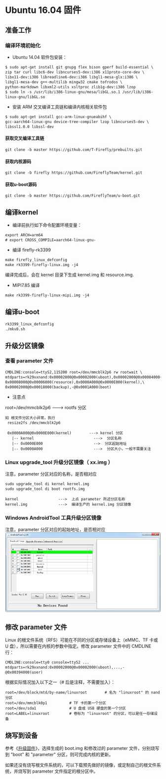 # Ubuntu 16.04 固件
## 准备工作
### 编译环境初始化

* Ubuntu 14.04 软件包安装：
```
$ sudo apt-get install git gnupg flex bison gperf build-essential \
zip tar curl libc6-dev libncurses5-dev:i386 x11proto-core-dev \
libx11-dev:i386 libreadline6-dev:i386 libgl1-mesa-glx:i386 \
libgl1-mesa-dev g++-multilib mingw32 cmake tofrodos \
python-markdown libxml2-utils xsltproc zlib1g-dev:i386 lzop
$ sudo ln -s /usr/lib/i386-linux-gnu/mesa/libGL.so.1 /usr/lib/i386-linux-gnu/libGL.so
```
* 安装 ARM 交叉编译工具链和编译内核相关软件包
```
$ sudo apt-get install gcc-arm-linux-gnueabihf \
gcc-aarch64-linux-gnu device-tree-compiler lzop libncurses5-dev \
libssl1.0.0 libssl-dev
```
#### 获取交叉编译工具链
```
git clone -b master https://github.com/T-Firefly/prebuilts.git
```
#### 获取内核源码
```
git clone -b firefly https://github.com/FireflyTeam/kernel.git
```
#### 获取u-boot源码
```
git clone -b master https://github.com/FireflyTeam/u-boot.git
```

## 编译kernel
* 编译前执行如下命令配置环境变量：
```
export ARCH=arm64
# export CROSS_COMPILE=aarch64-linux-gnu-
```
*  编译 firefly-rk3399
```
make firefly_linux_defconfig
make rk3399-firefly-linux.img -j4
```
编译完成后，会在 kernel 目录下生成 kernel.img 和 resource.img.
* MIPI7.85 编译
```
make rk3399-firefly-linux-mipi.img -j4
```

## 编译u-boot
```
rk3399_linux_defconfig
./mkv8.sh
```

## 升级分区镜像
### 查看 parameter 文件
```
CMDLINE:console=ttyS2,115200 root=/dev/mmcblk2p6 rw rootwait \
mtdparts=rk29xxnand:0x00002000@0x00002000(uboot),0x00002000@0x00004000(trust),\
0x00008000@0x00006000(resource),0x0000A000@0x0000E000(kernel),\
0x00002000@0x00018000(backup),-@0x0001A000(boot)
```
* 注意点

root=/dev/mmcblk2p6         ---> rootfs 分区
```
如 根文件分区大小异常，执行
 resize2fs /dev/mmcblk2p6

 0x0000A000@0x0000E000(kernel)        ---> kernel 分区
   |-- kernel                           --->  分区名称
   |-- 0x0000E000                       -->  分区起始地址
   |-- 0x0000A000                       --->  分区大小，一般不需要关注
 ```

### Linux upgrade_tool 升级分区镜像（ xx.img ）

注意，parameter 分区对应的名称，是否相对应
```
sudo upgrade_tool di kernel kernel.img
sudo upgrade_tool di boot rootfs.img

kernel                  --->  上点 parameter 所述分区名称
kernel.img              --->  编译生产的 kernel.img 分区镜像
```

### Windows AndroidTool 工具升级分区镜像
注意，parameter 分区对应的起始地址，是否相对应
![](img/linux_compile_kernel.png)

## 修改 parameter 文件

Linux 的根文件系统（RFS）可能在不同的分区或存储设备上（eMMC、TF 卡或 U 盘），所以需要在内核的参数中指定。修改 parameter 文件中的 CMDLINE 行：
```
CMDLINE:console=tty0 console=ttyS2 ... mtdparts=rk29xxnand:0x00002000@0x00002000(uboot),...,-@0x00394000(user)
```
根据实际情况加入以下之一（# 后是注释，不需要加入）：
```
root=/dev/block/mtd/by-name/linuxroot        # 名为 "linuxroot" 的 nand 分区
root=/dev/mmcblk0p1          # TF 卡的第一个分区
root=/dev/sda1               # U 盘或 USB 硬盘的第一个分区
root=LABEL=linuxroot         # 卷标为 "linuxroot" 的分区，可以是任一存储设备
```
## 烧写到设备

参考《[升级固件](upgrade_firmware.html)》，选择生成的 boot.img 和修改过的 parameter 文件，分别烧写到 "boot" 和 "parameter" 分区，则可完成内核的更新。

如果还没有烧写根文件系统的，可以下载预先做好的镜像，或定制自己的根文件系统，并烧写到 parameter 文件指定的根分区中。
